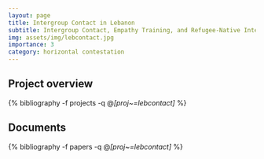 ```yaml
---
layout: page
title: Intergroup Contact in Lebanon
subtitle: Intergroup Contact, Empathy Training, and Refugee-Native Integration in Lebanon: Evidence from a large-scale field experiment
img: assets/img/lebcontact.jpg
importance: 3
category: horizontal contestation
---
```


## Project overview

<div class="publications">

  {% bibliography -f projects -q @*[proj~=lebcontact]* %}

</div>

## Documents

<div class="publications">

  {% bibliography -f papers -q @*[proj~=lebcontact]* %}

</div>



